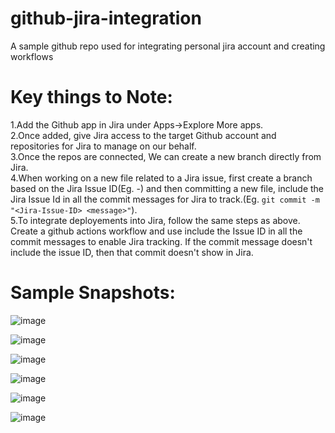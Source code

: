 # github-jira-integration
A sample github repo used for integrating personal jira account and creating workflows


# Key things to Note:
1.Add the Github app in Jira under Apps->Explore More apps.\
2.Once added, give Jira access to the target Github account and repositories for Jira to manage on our behalf.\
3.Once the repos are connected, We can create a new branch directly from Jira.\
4.When working on a new file related to a Jira issue, first create a branch based on the Jira Issue ID(Eg. <Jira-Issue-ID>-<Issue-Description>) and then committing a new file, include the Jira Issue Id in all the commit messages for Jira to track.(Eg. `git commit -m "<Jira-Issue-ID> <message>"`).\
5.To integrate deployements into Jira, follow the same steps as above. Create a github actions workflow and use include the  Issue ID in all the commit messages to enable Jira tracking. If the commit message doesn't include the issue ID, then that commit doesn't show in Jira.

# Sample Snapshots:
![image](https://github.com/user-attachments/assets/851a6776-3f24-418a-9eb9-f6bfd5addcb5)

![image](https://github.com/user-attachments/assets/ff0a6120-11f9-446e-a775-785443aa6fca)

![image](https://github.com/user-attachments/assets/d863840b-a176-4a39-bccb-b3d6e99fdfbc)

![image](https://github.com/user-attachments/assets/6fe3b6d9-b29a-4164-8d3c-dd2bbcd9400c)

![image](https://github.com/user-attachments/assets/abaa5c70-7862-498d-8863-bfc88b3cd1af)

![image](https://github.com/user-attachments/assets/b6f2fb69-91b3-4d64-ad81-509cf805a5c6)
